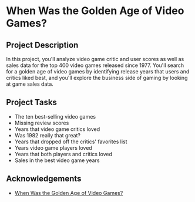 # When Was the Golden Age of Video Games?

## Project Description

In this project, you'll analyze video game critic and user scores as well as sales data for the top 400 video games released since 1977. You'll search for a golden age of video games by identifying release years that users and critics liked best, and you'll explore the business side of gaming by looking at game sales data.

## Project Tasks
- The ten best-selling video games
- Missing review scores
- Years that video game critics loved
- Was 1982 really that great?
- Years that dropped off the critics' favorites list
- Years video game players loved
- Years that both players and critics loved
- Sales in the best video game years

## Acknowledgements
- [When Was the Golden Age of Video Games?](https://www.datacamp.com/projects/1413)
